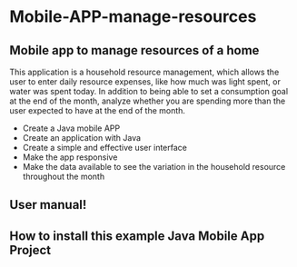 # Mobile-APP-manage-resources


 ## Mobile app to manage resources of a home
This application is a household resource management, which allows the user to enter daily resource expenses, like how much was light spent, or water was spent today. In addition to being able to set a consumption goal at the end of the month, analyze whether you are spending more than the user expected to have at the end of the month. 

 * Create a Java mobile APP
 * Create an application with Java
 * Create a simple and effective user interface
 * Make the app responsive
 * Make the data available to see the variation in the household resource throughout the month

## User manual!


## How to install this example Java Mobile App Project 
